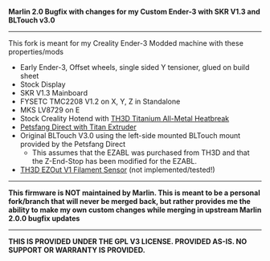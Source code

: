 **Marlin 2.0 Bugfix with changes for my Custom Ender-3 with SKR V1.3 and BLTouch v3.0**

----------

This fork is meant for my Creality Ender-3 Modded machine with these properties/mods

* Early Ender-3, Offset wheels, single sided Y tensioner, glued on build sheet
* Stock Display
* SKR V1.3 Mainboard
* FYSETC TMC2208 V1.2 on X, Y, Z in Standalone
* MKS LV8729 on E
* Stock Creality Hotend with [TH3D Titanium All-Metal Heatbreak](https://www.th3dstudio.com/product/tough-titanium-heatbreak-for-creality-machines-tough-dual-hotend/)
* [Petsfang Direct with Titan Extruder](https://www.thingiverse.com/thing:2907538)
* Original BLTouch V3.0 using the left-side mounted BLTouch mount provided by the Petsfang Direct
  * This assumes that the EZABL was purchased from TH3D and that the Z-End-Stop has been modified for the EZABL.
* [TH3D EZOut V1 Filament Sensor](https://www.th3dstudio.com/product/ezout-cr-10-filament-sensor-kit/)  (not implemented/tested!)

----------

**This firmware is NOT maintained by Marlin. This is meant to be a personal fork/branch that will never be merged back, but rather provides me the ability to make my own custom changes while merging in upstream Marlin 2.0.0 bugfix updates**

----------

**THIS IS PROVIDED UNDER THE GPL V3 LICENSE.
PROVIDED AS-IS. NO SUPPORT OR WARRANTY IS PROVIDED.**
